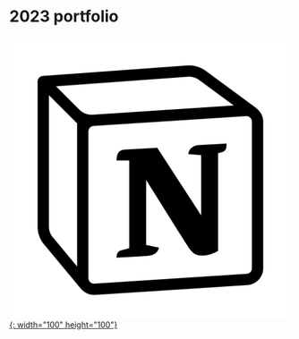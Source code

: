 # 2023 portfolio

[![Notion](/coconut/images/notion.png){: width="100" height="100"}](https://respected-honey-7eb.notion.site/Getting-Started-77fd5f68dd0248818cf654362471fcb2)
